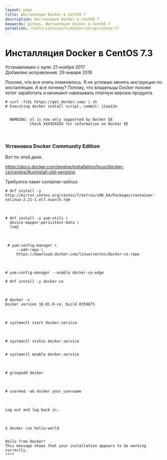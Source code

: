 ```yaml
---
layout: page
title: Инсталляция Docker в CentOS 7
description: Инсталляция Docker в CentOS 7
keywords: gitops, Инсталляция Docker в CentOS 7
permalink: /tools/containers/docker/setup/centos/7/
---
```


# Инсталляция Docker в CentOS 7.3

Устанавливаю с нуля: 21 ноября 2017  
Добавляю исправления: 29 января 2018

Похоже, что все опять поменялось. Я не успеваю менять инструкции по инсталляции. А все почему? Потому, что владельцы Docker похоже хотят заработать и начинают навязывать платную версию продукта.

    # curl -fsSL https://get.docker.com/ | sh
    # Executing docker install script, commit: 11aa13e


      WARNING: ol is now only supported by Docker EE
               Check XXXXXXXXX for information on Docker EE

<br/>

### Установка Docker Community Edition

Вот по этой доке.

https://docs.docker.com/engine/installation/linux/docker-ce/centos/#uninstall-old-versions

Требуется пакет container-selinux

    # dnf install -y http://mirror.centos.org/centos/7/extras/x86_64/Packages/container-selinux-2.21-1.el7.noarch.rpm

<br/>

    # dnf install -y yum-utils \
      device-mapper-persistent-data \
      lvm2

<br/>

     # yum-config-manager \
         --add-repo \
         https://download.docker.com/linux/centos/docker-ce.repo

<br/>

    # yum-config-manager --enable docker-ce-edge

    # dnf install -y docker-ce

<br/>

    # docker -v
    Docker version 18.01.0-ce, build 03596f5

<br/>

    # systemctl start docker.service

<br/>

    # systemctl status docker.service


    # systemctl enable docker.service

<br/>

    # groupadd docker

<br/>

    # usermod -aG docker your_username

<br/>

    Log out and log back in.

<br/>

    $ docker run hello-world


    Hello from Docker!
    This message shows that your installation appears to be working correctly.
    ****
